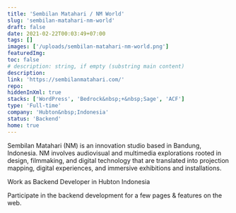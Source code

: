```yaml
---
title: 'Sembilan Matahari / NM World'
slug: 'sembilan-matahari-nm-world'
draft: false
date: 2021-02-22T00:03:49+07:00
tags: []
images: ['/uploads/sembilan-matahari-nm-world.png']
featuredImg:
toc: false
# description: string, if empty (substring main content)
description:
link: 'https://sembilanmatahari.com/'
repo:
hiddenInXml: true
stacks: ['WordPress', 'Bedrock&nbsp;+&nbsp;Sage', 'ACF']
type: 'Full-time'
company: 'Hubton&nbsp;Indonesia'
status: 'Backend'
home: true
---
```


Sembilan Matahari (NM) is an innovation studio based in Bandung, Indonesia. NM involves audiovisual and multimedia explorations rooted in design, filmmaking, and digital technology that are translated into projection mapping, digital experiences, and immersive exhibitions and installations.

Work as Backend Developer in Hubton Indonesia

Participate in the backend development for a few pages & features on the web.
